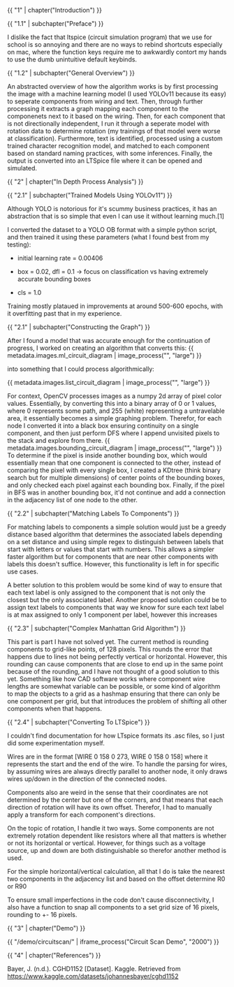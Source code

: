{{ "1" | chapter("Introduction") }}

{{ "1.1" | subchapter("Preface") }}

I dislike the fact that ltspice (circuit simulation program) that we use for school is so annoying and there are no ways to rebind shortcuts especially on mac, where the function keys require me to awkwardly contort my hands to use the dumb unintuitive default keybinds.
 
{{ "1.2" | subchapter("General Overview") }}

An abstracted overview of how the algorithm works is by first processing the image with a machine learning model (I used YOLOv11 because its easy) to seperate components from wiring and text. Then, through further processing it extracts a graph mapping each component to the componenets next to it based on the wiring. Then, for each component that is not directionally independent, I run it through a seperate model with rotation data to determine rotation (my trainings of that model were worse at classification). Furthermore, text is identified, processed using a custom trained character recognition model, and matched to each component based on standard naming practices, with some inferences. Finally, the output is converted into an LTSpice file where it can be opened and simulated.

{{ "2" | chapter("In Depth Process Analysis") }}

{{ "2.1" | subchapter("Trained Models Using YOLOv11") }}

Although YOLO is notorious for it's scummy business practices, it has an abstraction that is so simple that even I can use it without learning much.[1]

I converted the dataset to a YOLO OB format with a simple python script, and then trained it using these parameters (what I found best from my testing):

- initial learning rate = 0.00406 

- box = 0.02, dfl = 0.1 -> focus on classification vs having extremely accurate bounding boxes

- cls = 1.0 

Training mostly plataued in improvements at around 500-600 epochs, with it overfitting past that in my experience. 

{{ "2.1" | subchapter("Constructing the Graph") }}

After I found a model that was accurate enough for the continuation of progress, I worked on creating an algorithm that converts this:
{{ metadata.images.ml_circuit_diagram | image_process("", "large") }}

into something that I could process algorithmically:

{{ metadata.images.list_circuit_diagram | image_process("", "large") }}

For context, OpenCV processes images as a numpy 2d array of pixel color values. Essentially, by converting this into a binary array of 0 or 1 values, where 0 represents some path, and 255 (white) representing a untravelable area, it essentially becomes a simple graphing problem. Therefor, for each node I converted it into a black box ensuring continuity on a single component, and then just perform DFS where I append unvisited pixels to the stack and explore from there. 
{{ metadata.images.bounding_circuit_diagram | image_process("", "large") }}
To determine if the pixel is inside another bounding box, which would essentially mean that one component is connected to the other, instead of comparing the pixel with every single box, I created a KDtree (think binary search but for multiple dimensions) of center points of the bounding boxes, and only checked each pixel against each bounding box. Finally, if the pixel in BFS was in another bounding box, it'd not continue and add a connection in the adjacency list of one node to the other.

{{ "2.2" | subchapter("Matching Labels To Components") }}

For matching labels to components a simple solution would just be a greedy distance based algorithm that determines the associated labels depending on a set distance and using simple regex to distinguish between labels that start with letters or values that start with numbers. This allows a simpler faster algorithm but for components that are near other components with labels this doesn't suffice. However, this functionality is left in for specific use cases.

A better solution to this problem would be some kind of way to ensure that each text label is only assigned to the component that is not only the closest but the only associated label. Another proposed solution could be to assign text labels to components that way we know for sure each text label is at max assigned to only 1 component per label, however this increases

{{ "2.3" | subchapter("Complex Manhattan Grid Algorithm") }}

This part is part I have not solved yet. The current method is rounding components to grid-like points, of 128 pixels. This rounds the error that happens due to lines not being perfectly vertical or horizontal. However, this rounding can cause components that are close to end up in the same point because of the rounding, and I have not thought of a good solution to this yet. Something like how CAD software works where component wire lengths are somewhat variable can be possible, or some kind of algorithm to map the objects to a grid as a hashmap ensuring that there can only be one component per grid, but that introduces the problem of shifting all other components when that happens. 

{{ "2.4" | subchapter("Converting To LTSpice") }}

I couldn't find documentation for how LTspice formats its .asc files, so I just did some experimentation myself. 

Wires are in the format [WIRE 0 158 0 273, WIRE 0 158 0 158] where it represents the start and the end of the wire. To handle the parsing for wires, by assuming wires are always directly parallel to another node, it only draws wires up/down in the direction of the connected nodes. 

Components also are weird in the sense that their coordinates are not determined by the center but one of the corners, and that means that each direction of rotation will have its own offset. Therefor, I had to manually apply a transform for each component's directions.

On the topic of rotation, I handle it two ways. Some components are not extremely rotation dependent like resistors where all that matters is whether or not its horizontal or vertical. However, for things such as a voltage source, up and down are both distinguishable so therefor another method is used. 

For the simple horizontal/vertical calculation, all that I do is take the nearest two components in the adjacency list and based on the offset determine R0 or R90

To ensure small imperfections in the code don't cause disconnectivity, I also have a function to snap all components to a set grid size of 16 pixels, rounding to +- 16 pixels.

{{ "3" | chapter("Demo") }}

{{ "/demo/circuitscan/" | iframe_process("Circuit Scan Demo", "2000") }}

{{ "4" | chapter("References") }}

Bayer, J. (n.d.). CGHD1152 [Dataset]. Kaggle. Retrieved from https://www.kaggle.com/datasets/johannesbayer/cghd1152